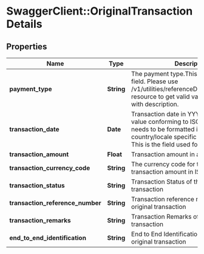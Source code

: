 # SwaggerClient::OriginalTransactionDetails

## Properties
Name | Type | Description | Notes
------------ | ------------- | ------------- | -------------
**payment_type** | **String** | The payment type.This is a reference data field. Please use /v1/utilities/referenceData/{paymentType} resource to get valid value of this field with description. | [optional] 
**transaction_date** | **Date** | Transaction date in YYYY-MM-DD format value conforming to ISO 8601. This needs to be formatted in front-end for country/locale specific display purposes. This is the field used for default sorting, | [optional] 
**transaction_amount** | **Float** | Transaction amount in account currency. | [optional] 
**transaction_currency_code** | **String** | The currency code for the foreign transaction amount in ISO 4217 format. | [optional] 
**transaction_status** | **String** | Transaction Status of the original transaction | [optional] 
**transaction_reference_number** | **String** | Transaction reference number of the original transaction | [optional] 
**transaction_remarks** | **String** | Transaction Remarks of the original transaction | [optional] 
**end_to_end_identification** | **String** | End to End Identification reference of the original transaction | [optional] 

